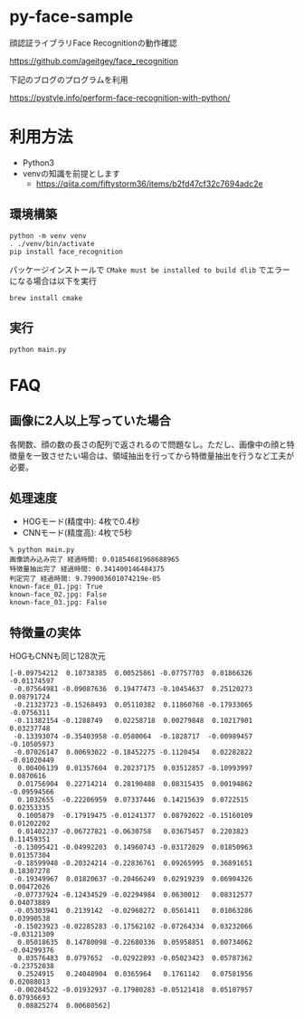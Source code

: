
# py-face-sample

顔認証ライブラリFace Recognitionの動作確認

https://github.com/ageitgey/face_recognition

下記のブログのプログラムを利用

https://pystyle.info/perform-face-recognition-with-python/


# 利用方法

 - Python3
 - venvの知識を前提とします
   - https://qiita.com/fiftystorm36/items/b2fd47cf32c7694adc2e

## 環境構築

```
python -m venv venv
. ./venv/bin/activate
pip install face_recognition
```

パッケージインストールで `CMake must be installed to build dlib` でエラーになる場合は以下を実行

```
brew install cmake
```

## 実行

```
python main.py
```

# FAQ
## 画像に2人以上写っていた場合

各関数、顔の数の長さの配列で返されるので問題なし。ただし、画像中の顔と特徴量を一致させたい場合は、領域抽出を行ってから特徴量抽出を行うなど工夫が必要。

## 処理速度

 - HOGモード(精度中): 4枚で0.4秒
 - CNNモード(精度高): 4枚で5秒

```
% python main.py
画像読み込み完了 経過時間: 0.01854681968688965
特徴量抽出完了 経過時間: 0.341400146484375
判定完了 経過時間: 9.799003601074219e-05
known-face_01.jpg: True
known-face_02.jpg: False
known-face_03.jpg: False
```

## 特徴量の実体

HOGもCNNも同じ128次元

```
[-0.09754212  0.10738385  0.00525861 -0.07757703  0.01866326 -0.01174597
 -0.07564981 -0.09087636  0.19477473 -0.10454637  0.25120273  0.08791724
 -0.21323723 -0.15268493  0.05110382  0.11860768 -0.17933065 -0.0756311
 -0.11382154 -0.1288749   0.02258718  0.00279848  0.10217901  0.03237748
 -0.13393074 -0.35403958 -0.0580064  -0.1828717  -0.00989457 -0.10505973
 -0.07026147  0.00693022 -0.18452275 -0.1120454   0.02282822 -0.01020449
  0.00406139  0.01357604  0.20237175  0.03512857 -0.10993997  0.0870616
  0.01756904  0.22714214  0.28190488  0.08315435  0.00194862 -0.09594566
  0.1032655  -0.22206959  0.07337446  0.14215639  0.0722515   0.02353335
  0.1005879  -0.17919475 -0.01241377  0.08792022 -0.15160109  0.01202202
  0.01402237 -0.06727821 -0.0630758   0.03675457  0.2203823   0.11459351
 -0.13095421 -0.04992203  0.14960743 -0.03172029  0.01850963  0.01357304
 -0.18599948 -0.20324214 -0.22836761  0.09265995  0.36891651  0.18307278
 -0.19349967  0.01820637 -0.20466249  0.02919239  0.06904326  0.00472026
 -0.07737924 -0.12434529 -0.02294984  0.0630012   0.08312577  0.04073889
 -0.05303941  0.2139142  -0.02968272  0.0561411   0.01063286  0.03990538
 -0.15023923 -0.02285283 -0.17562102 -0.07264334  0.03232066 -0.03121309
  0.05018635  0.14780098 -0.22680336  0.05958851  0.00734062 -0.04299376
  0.03576483  0.0797652  -0.02922893 -0.05023423  0.05787362 -0.23752038
  0.2524915   0.24048904  0.0365964   0.1761142   0.07581956  0.02088013
 -0.00284522 -0.01932937 -0.17980283 -0.05121418  0.05107957  0.07936693
  0.08825274  0.00680562]
```
